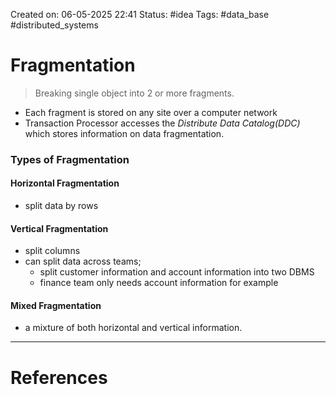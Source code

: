 Created on: 06-05-2025 22:41
Status: #idea
Tags: #data_base #distributed_systems 
# Fragmentation
>Breaking single object into 2 or more fragments.
- Each fragment is stored on any site over a computer network
-  Transaction Processor accesses the _Distribute Data Catalog(DDC)_ which stores information on data fragmentation. 


### Types of Fragmentation
#### Horizontal Fragmentation
- split data by rows
#### Vertical Fragmentation
- split columns
- can split data across teams;
	- split customer information and account information into two DBMS
	- finance team only needs account information for example
#### Mixed Fragmentation
- a mixture of both horizontal and vertical information.



-----------------
# References